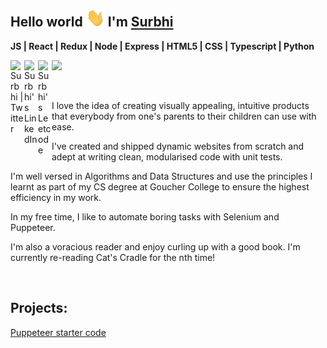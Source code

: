 ## Hello world <img src="https://raw.githubusercontent.com/ABSphreak/ABSphreak/master/gifs/Hi.gif" width="30px"> I'm [Surbhi](https://www.surbhi.dev/)
</h2>

**JS | React | Redux | Node | Express | HTML5 | CSS | Typescript | Python**

<a href="https://twitter.com/hellosurbhi">
  <img align="left" alt="Surbhi | Twitter" width="22px" src="https://cdn.jsdelivr.net/npm/simple-icons@v3/icons/twitter.svg" />
</a>
<a href="https://www.linkedin.com/in/hellosurbhi/">
  <img align="left" alt="Surbhi's LinkedIn" width="22px" src="https://cdn.jsdelivr.net/npm/simple-icons@v3/icons/linkedin.svg" />
</a>
<a href="https://leetcode.com/hellosurbhi/">
  <img align="left" alt="Surbhi's Leetcode" width="22px" src="https://cdn.jsdelivr.net/npm/simple-icons@v3/icons/leetcode.svg" />
</a>

![](https://visitor-badge.glitch.me/badge?page_id=hellosurbhi)

<br />

I love the idea of creating visually appealing, intuitive products that everybody from one's parents to their children can use with ease. 

I've created and shipped dynamic websites from scratch and adept at writing clean, modularised code with unit tests. 

I'm well versed in Algorithms and Data Structures and use the principles I learnt as part of my CS degree at Goucher College to ensure the highest efficiency in my work.

In my free time, I like to automate boring tasks with Selenium and Puppeteer. 

I'm also a voracious reader and enjoy curling up with a good book. I'm currently re-reading Cat's Cradle for the nth time!

<br />

## Projects:

[Puppeteer starter code](https://github.com/hellosurbhi/puppeteer-starter-code)



